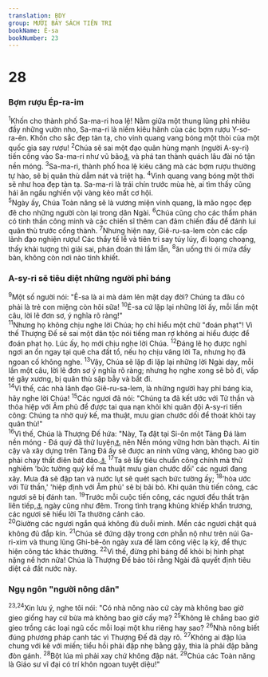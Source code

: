 ```yaml
---
translation: BDY
group: MƯỜI BẢY SÁCH TIÊN TRI
bookName: Ê-sa 
bookNumber: 23
---
```


<div class="title"><h1>28</h1><h3>Bợm rượu Ép-ra-im</h3></div>
<span class="verse es_28_1"><sup>1</sup>Khốn cho thành phố Sa-ma-ri hoa lệ! Nằm giữa một thung lũng phì nhiêu đầy những vườn nho, Sa-ma-ri là niềm kiêu hãnh của các bợm rượu Y-sơ-ra-ên. Khốn cho sắc đẹp tàn tạ, cho vinh quang vang bóng một thòi của một quốc gia say rượu! </span>
<span class="verse es_28_2"><sup>2</sup>Chúa sẽ sai một đạo quân hùng mạnh (người A-sy-ri) tiến công vào Sa-ma-ri như vũ bão<a href="#" data-toggle="tooltip" data-placement="bottom" title="Ctd như cơn mưa đá, như trận lụt lớn">⚓</a> và phá tan thành quách lâu đài nó tận nền móng. </span>
<span class="verse es_28_3"><sup>3</sup>Sa-ma-ri, thành phố hoa lệ kiêu căng mà các bợm rượu thường tự hào, sẽ bị quân thù dẫm nát và triệt hạ. </span>
<span class="verse es_28_4"><sup>4</sup>Vinh quang vang bóng một thời sẽ như hoa đẹp tàn tạ. Sa-ma-ri là trái chín trước mùa hè, ai tìm thấy cũng hái ăn ngấu nghiến vội vàng kẻo mất cơ hội.<br/></span>
<span class="verse es_28_5"><sup>5</sup>Ngày ấy, Chúa Toàn năng sẽ là vương miện vinh quang, là mão ngọc đẹp đẽ cho những người còn lại trong dân Ngài. </span>
<span class="verse es_28_6"><sup>6</sup>Chúa cũng cho các thẩm phán có tinh thần công minh và các chiến sĩ thêm can đảm chiến đấu để đánh lui quân thù trước cổng thành. </span>
<span class="verse es_28_7"><sup>7</sup>Nhưng hiện nay, Giê-ru-sa-lem còn các cấp lãnh đạo nghiện rượu! Các thầy tế lễ và tiên tri say túy lúy, đi loạng choạng, thấy khải tượng thì giải sai, phán đoán thì lầm lẫn, </span>
<span class="verse es_28_8"><sup>8</sup>ăn uống thì ói mửa đầy bàn, không còn nơi nào tinh khiết.</span>
<div class="title"><h3>A-sy-ri sẽ tiêu diệt những người phỉ báng</h3></div>
<span class="verse es_28_9"><sup>9</sup>Một số người nói: &#34;Ê-sa là ai mà dám lên mặt dạy đời? Chúng ta đâu có phải là trẻ con miệng còn hôi sữa! </span>
<span class="verse es_28_10"><sup>10</sup>Ê-sa cứ lặp lại những lời ấy, mỗi lần một câu, lời lẽ đơn sơ, ý nghĩa rõ ràng!&#34;<br/></span>
<span class="verse es_28_11"><sup>11</sup>Nhưng họ không chịu nghe lời Chúa; họ chỉ hiểu một chữ &#34;đoán phạt&#34;! Vì thế Thượng Đế sẽ sai một dân tộc nói tiếng man rợ không ai hiểu được để đoán phạt họ. Lúc ấy, họ mới chịu nghe lời Chúa. </span>
<span class="verse es_28_12"><sup>12</sup>Đáng lẽ họ được nghỉ ngơi an ổn ngay tại quê cha đất tổ, nếu họ chịu vâng lời Ta, nhưng họ đã ngoan cố không nghe. </span>
<span class="verse es_28_13"><sup>13</sup>Vậy, Chúa sẽ lặp đi lặp lại những lời Ngài dạy, mỗi lần một câu, lời lẽ đơn sơ ý nghĩa rõ ràng; nhưng họ nghe xong sẽ bỏ đi, vấp té gãy xương, bị quân thù sập bẫy và bắt đi.<br/></span>
<span class="verse es_28_14"><sup>14</sup>Vì thế, các nhà lãnh đạo Giê-ru-sa-lem, là những người hay phỉ báng kia, hãy nghe lời Chúa! </span>
<span class="verse es_28_15"><sup>15</sup>Các ngươi đã nói: &#34;Chúng ta đã kết ước với Tử thần và thỏa hiệp với Âm phủ để được tai qua nạn khỏi khi quân đội A-sy-ri tiến công: Chúng ta nhờ quỷ kế, ma thuật, mưu gian chước dối để thoát khỏi tay quân thù!&#34;<br/></span>
<span class="verse es_28_16"><sup>16</sup>Vì thế, Chúa là Thượng Đế hứa: &#34;Này, Ta đặt tại Si-ôn một Tảng Đá làm nền móng - Đá quý đã thử luyện<a href="#" data-toggle="tooltip" data-placement="bottom" title="Nt Đá đã thử luyện, Đá góc nhà quý báu">⚓</a> nên Nền móng vững hơn bàn thạch. Ai tin cậy và xây dựng trên Tảng Đá ấy sẽ được an ninh vững vàng, không bao giờ phải chạy thất điên bát đảo.<a href="#" data-toggle="tooltip" data-placement="bottom" title="Nt ai tin sẽ không phải vội vàng">⚓</a>  </span>
<span class="verse es_28_17"><sup>17</sup>Ta sẽ lấy tiêu chuẩn công chính mà thử nghiêm &#39;bức tường quỷ kế ma thuật mưu gian chước dối&#39; các ngươi đang xây. Mưa đá sẽ đập tan và nước lụt sẽ quét sạch bức tường ấy; </span>
<span class="verse es_28_18"><sup>18</sup>&#39;hòa ước với Tử thần,&#39; &#39;hiệp định với Âm phủ&#39; sẽ bị bãi bỏ. Khi quân thù tiến công, các ngươi sẽ bị đánh tan. </span>
<span class="verse es_28_19"><sup>19</sup>Trước mỗi cuộc tiến công, các ngươi đều thất trận liên tiếp,<a href="#" data-toggle="tooltip" data-placement="bottom" title="Nt buổi sáng này qua buổi sáng khác">⚓</a> ngày cũng như đêm. Trong tình trạng khủng khiếp khẩn trương, các ngươi sẽ hiểu lời Ta thường cảnh cáo.<br/></span>
<span class="verse es_28_20"><sup>20</sup>Giường các ngươi ngắn quá không đủ duỗi mình. Mền các ngươi chật quá không đủ đắp kín. </span>
<span class="verse es_28_21"><sup>21</sup>Chúa sẽ đứng dậy trong cơn phẫn nộ như trên núi Ga-ri-xim và thung lũng Ghi-bê-ôn ngày xưa để làm công việc lạ kỳ, để thực hiện công tác khác thường. </span>
<span class="verse es_28_22"><sup>22</sup>Vì thế, đừng phỉ báng để khỏi bị hình phạt nặng nề hơn nữa! Chúa là Thượng Đế bảo tôi rằng Ngài đã quyết định tiêu diệt cả đất nước này.</span>
<div class="title"><h3>Ngụ ngôn &#34;người nông dân&#34;</h3></div>
<span class="verse es_28_23 es_28_24"><sup>23,24</sup>Xin lưu ý, nghe tôi nói: &#34;Có nhà nông nào cứ cày mà không bao giờ gieo giống hay cứ bừa mà không bao giờ cấy mạ? </span>
<span class="verse es_28_25"><sup>25</sup>Không lẽ chẳng bao giờ gieo trồng các loại ngũ cốc mỗi loại một khu riêng hay sao? </span>
<span class="verse es_28_26"><sup>26</sup>Nhà nông biết đúng phương pháp canh tác vì Thượng Đế đã dạy rõ. </span>
<span class="verse es_28_27"><sup>27</sup>Không ai đập lúa chung với kê với miến; tiểu hồi phải đập nhẹ bằng gậy, thìa là phải đập bằng đòn gánh. </span>
<span class="verse es_28_28"><sup>28</sup>Bột lúa mì phải xay chứ không đập nát. </span>
<span class="verse es_28_29"><sup>29</sup>Chúa các Toàn năng là Giáo sư vĩ đại có trí khôn ngoan tuyệt diệu!&#34;</span>
